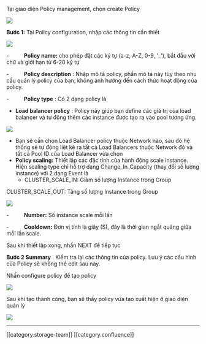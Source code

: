 Tại giao diện Policy management, chọn create Policy

![](images/storage/image2019-5-23_23-58-51.png)

 **Bước 1:**  Tại Policy configuration, nhập các thông tin cần thiết

![](images/storage/image2019-5-23_23-59-5.png)

-           **Policy name:** cho phép đặt các ký tự (a-z, A-Z, 0-9, '_'), bắt đầu với chữ và giới hạn từ 6-20 ký tự

-           **Policy description** : Nhập mô tả policy, phần mô tả này tùy theo nhu cầu quản lý policy của bạn, không ảnh hưởng đến cách thức hoạt động của policy.

-           **Policy type** : Có 2 dạng policy là


*  **Load balancer policy** : Policy này giúp bạn define các giá trị của load balancer và tự động thêm các instance được tạo ra vào pool tương ứng.

![](images/storage/image2020-6-30_10-0-17.png)


* Bạn sẽ cần chọn Load Balancer policy thuộc Network nào, sau đó hệ thống sẽ tự động liệt kê ra tất cả Load Balancers thuộc Network đó và tất cả Pool ID của Load Balancer vừa chọn
*  **Policy scaling:** Thiết lập các đặc tính của hành động scale instance. Hiện scaling type chỉ hỗ trợ dạng Change_In_Capacity (thay đổi số lượng instance) với 2 dạng Event là
    * CLUSTER_SCALE_IN: Giảm số lượng Instance trong Group

    

CLUSTER_SCALE_OUT: Tăng số lượng Instance trong Group

![](images/storage/image2019-5-23_23-59-32.png)

-           **Number:**  Số instance scale mỗi lần

-           **Cooldown:**  Đơn vị tính là giây (S), đây là thời gian ngắt quãng giữa mỗi lần scale.

Sau khi thiết lập xong, nhấn NEXT để tiếp tục

 **Bước 2 Summary** . Kiểm tra lại các thông tin của policy. Lưu ý các cấu hình của Policy sẽ không thể edit sau này.

Nhấn configure policy để tạo policy

![](images/storage/image2019-5-23_23-59-55.png)

Sau khi tạo thành công, bạn sẽ thấy policy vừa tạo xuất hiện ở giao diện quản lý

![](images/storage/image2019-5-24_0-0-5.png)



*****

[[category.storage-team]] 
[[category.confluence]] 
